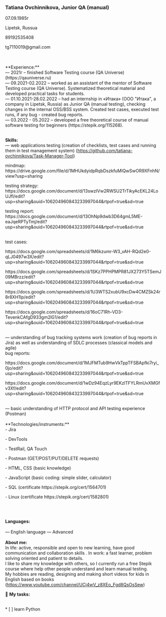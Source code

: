 ### Tatiana Ovchinnikova, Junior QA (manual) 
07.09.1985г 
<p> Lipetsk, Russua </p>
<p> 89192535408 </p>
<p> tg7110019@gmail.com </p>

<br />

<br />
**Experience:**
<br />
— 2021г – finished Software Testing course (QA Universe) (https://qauniverse.ru)
<br />
— 09.2021-02.2022 – worked as an assistant of the mentor of Software Testing course (QA Universe). Systematized theoretical material and developed practical tasks for students.
<br />
— 01.10.2021-28.02.2022 – had an internship in «Итака» (ООО "Итака", a company in Lipetsk, Russia) as Junior QA (manual testing), checking changes in the internal OSS/BSS system. Created test cases, executed test runs, if any bug - created bug reports.
<br />
— 03.2022 - 05.2022 – developed a free theoretical course of manual software testing for beginners (https://stepik.org/115268).
<br />
<br />

**Skills:**
<br />
— web applications testing (creation of checklists,  test cases  and running  them in test management system) (https://github.com/tatiana-ovchinnikova/Task-Manager-Tool)
<p> mindmap: https://drive.google.com/file/d/1MHUkdyidpRqbDszkfuMlQwSwOR9XFnhN/view?usp=sharing  </p>
<p> testing strategy: https://docs.google.com/document/d/13swzIVw2RWSU2TrTikyAcEKL24LoUJfl/edit?usp=sharing&ouid=106204960843233997044&rtpof=true&sd=true </p>
<p> testing report: https://docs.google.com/document/d/13OhNp9dwb3D64gmL5ME-eaJqeRPTyTmj/edit?usp=sharing&ouid=106204960843233997044&rtpof=true&sd=true </p>
<br />
test cases:
<p> https://docs.google.com/spreadsheets/d/1M6kzumr-W3_vAH-RQd2e0-qLJ0497w3X/edit?usp=sharing&ouid=106204960843233997044&rtpof=true&sd=true </p>
<p> https://docs.google.com/spreadsheets/d/1SKz7PPHPMPR81JX273Y5TSemJ09MBrzz/edit?usp=sharing&ouid=106204960843233997044&rtpof=true&sd=true </p>
<p> https://docs.google.com/spreadsheets/d/1U3WTS2xubU9xcDw4CMZSk24r8r8XH1Ip/edit?usp=sharing&ouid=106204960843233997044&rtpof=true&sd=true </p>
<p> https://docs.google.com/spreadsheets/d/16oC71Rh-VD3-TevenkCAfgD933gm2lG1/edit?usp=sharing&ouid=106204960843233997044&rtpof=true&sd=true </p>
<br />
— understanding of bug tracking systems work (creation of bug reports in Jira) as well as understanding of SDLC processes (classical models and agile)
<br />
bug reports:
<p> https://docs.google.com/document/d/1MJFMTub9HwVkTppTFSBApfki7ryi_0jo/edit?usp=sharing&ouid=106204960843233997044&rtpof=true&sd=true </p>
<p> https://docs.google.com/document/d/1wDz94EqzLyr9EKzlTFYLRmUvXMGfv3Xf/edit?usp=sharing&ouid=106204960843233997044&rtpof=true&sd=true </p>

<br />
— basic understanding of HTTP protocol and API testing experience (Postman)
<br />
<br />
**Technologies/instruments:**
<br />
-	Jira
<p>-	DevTools </p>
<p>-	TestRail, QA Touch </p>
<p>-	Postman (GET/POST/PUT/DELETE requests)</p>
<p>-	HTML, CSS (basic knowledge)</p>
<p>-	JavaScript (basic coding: simple slider, calculator)</p>
<p>-	SQL (certificate https://stepik.org/cert/1564701)</p>
<p>-	Linux (certificate https://stepik.org/cert/1582801)</p>

<br />
<br />

**Languages:**  
<br />
— English language — Advanced
<br />
<br />
**About me:**
<br />
In life: active, responsible and open to new learning, have good communication and collaboration skills .
In work: a fast learner, problem solving oriented and patient to details.
<br />
I like to share my knowledge with others, so I currently run a free Stepik course where help other people understand and learn manual testing.
<br />
My hobbies are reading, designing and making short videos for kids in English based on books (https://www.youtube.com/channel/UCj4wV_z8XEo_Fgd8QsOsSew) 

🚧 **My tasks:**
<!-- TODO-IST:START -->
<br />
* [ ] learn Python       
<!-- TODO-IST:END -->
